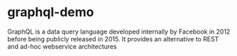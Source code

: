 # graphql-demo

GraphQL is a data query language developed internally by Facebook in 2012 before being publicly released in 2015. It provides an alternative to REST and ad-hoc webservice architectures
